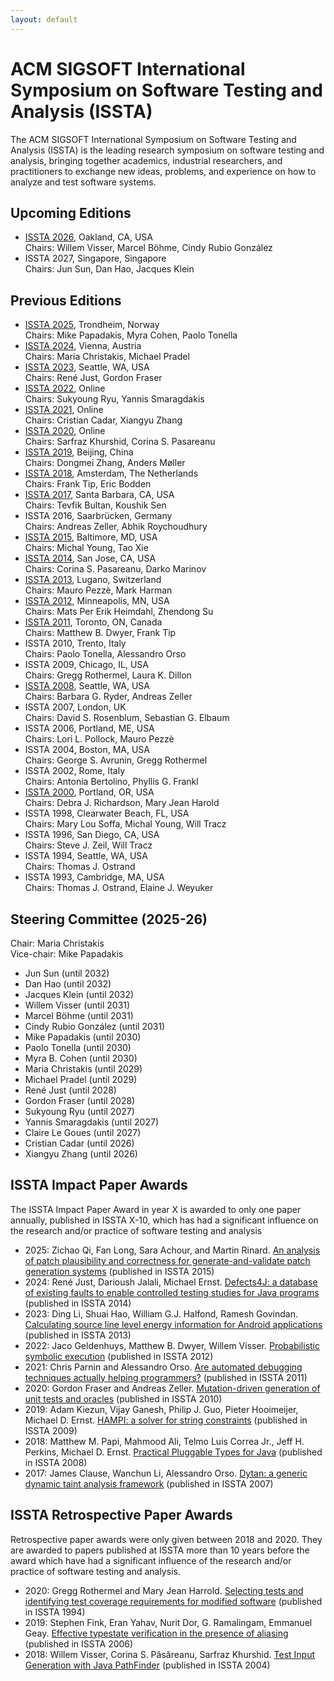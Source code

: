 ```yaml
---
layout: default
---
```


 
# ACM SIGSOFT International Symposium on Software Testing and Analysis (ISSTA)

The ACM SIGSOFT International Symposium on Software Testing and Analysis (ISSTA) is the leading research symposium on software testing and analysis, bringing together academics, industrial researchers, and practitioners to exchange new ideas, problems, and experience on how to analyze and test software systems.

## <a name="upcoming">Upcoming Editions</a>
* [ISSTA 2026](https://conf.researchr.org/home/issta-2026), Oakland, CA, USA <br/>
    Chairs: Willem Visser, Marcel Böhme, Cindy Rubio González
* ISSTA 2027, Singapore, Singapore <br/>
    Chairs: Jun Sun, Dan Hao, Jacques Klein

## <a name="previous">Previous Editions</a>
* [ISSTA 2025](https://conf.researchr.org/home/issta-2025), Trondheim, Norway <br/>
    Chairs: Mike Papadakis, Myra Cohen, Paolo Tonella
* [ISSTA 2024](https://conf.researchr.org/home/issta-2024), Vienna, Austria <br/>
    Chairs: Maria Christakis, Michael Pradel
* [ISSTA 2023](https://conf.researchr.org/home/issta-2023), Seattle, WA, USA <br/>
	Chairs: René Just, Gordon Fraser
* [ISSTA 2022](https://conf.researchr.org/home/issta-2022), Online <br/>
	Chairs: Sukyoung Ryu, Yannis Smaragdakis
* [ISSTA 2021](https://conf.researchr.org/home/issta-2021), Online <br/>
    Chairs: Cristian Cadar, Xiangyu Zhang
* [ISSTA 2020](https://conf.researchr.org/home/issta-2020), Online <br/>
	Chairs: Sarfraz Khurshid, Corina S. Pasareanu
* [ISSTA 2019](https://conf.researchr.org/home/issta-2019), Beijing, China <br/>
	Chairs: Dongmei Zhang, Anders Møller
* [ISSTA 2018](https://conf.researchr.org/home/issta-2018), Amsterdam, The Netherlands <br/>
	Chairs: Frank Tip, Eric Bodden
* [ISSTA 2017](https://conf.researchr.org/home/issta-2017), Santa Barbara, CA, USA <br/>
	Chairs: Tevfik Bultan, Koushik Sen
* ISSTA 2016, Saarbrücken, Germany <br/>
	Chairs: Andreas Zeller, Abhik Roychoudhury
* [ISSTA 2015](https://issta2015.cs.uoregon.edu/), Baltimore, MD, USA <br/>
	Chairs: Michal Young, Tao Xie
* [ISSTA 2014](https://mir.cs.illinois.edu/issta2014/index.html), San Jose, CA, USA <br/>
	Chairs: Corina S. Pasareanu, Darko Marinov
* [ISSTA 2013](https://issta2013.inf.usi.ch/), Lugano, Switzerland <br/>
	Chairs: Mauro Pezzè, Mark Harman
* [ISSTA 2012](http://crisys.cs.umn.edu/issta2012/), Minneapolis, MN, USA <br/>
	Chairs: Mats Per Erik Heimdahl, Zhendong Su
* [ISSTA 2011](http://issta11.unl.edu/), Toronto, ON, Canada <br/>
	Chairs: Matthew B. Dwyer, Frank Tip
* ISSTA 2010, Trento, Italy <br/>
	Chairs: Paolo Tonella, Alessandro Orso
* ISSTA 2009, Chicago, IL, USA <br/>
	Chairs: Gregg Rothermel, Laura K. Dillon
* [ISSTA 2008](https://research.cs.vt.edu/issta08/), Seattle, WA, USA <br/>
	Chairs: Barbara G. Ryder, Andreas Zeller
* ISSTA 2007, London, UK <br/>
	Chairs: David S. Rosenblum, Sebastian G. Elbaum
* ISSTA 2006, Portland, ME, USA <br/>
	Chairs: Lori L. Pollock, Mauro Pezzè
* ISSTA 2004, Boston, MA, USA <br/>
	Chairs: George S. Avrunin, Gregg Rothermel
* ISSTA 2002, Rome, Italy <br/>
	Chairs: Antonia Bertolino, Phyllis G. Frankl
* [ISSTA 2000](https://faculty.cc.gatech.edu/~harrold/issta00/), Portland, OR, USA <br/>
	Chairs: Debra J. Richardson, Mary Jean Harold
* ISSTA 1998, Clearwater Beach, FL, USA <br/>
	Chairs: Mary Lou Soffa, Michal Young, Will Tracz
* ISSTA 1996, San Diego, CA, USA <br/>
	Chairs: Steve J. Zeil, Will Tracz
* ISSTA 1994, Seattle, WA, USA <br/>
	Chairs: Thomas J. Ostrand
* ISSTA 1993, Cambridge, MA, USA <br/>
	Chairs: Thomas J. Ostrand, Elaine J. Weyuker


## <a name="steering">Steering Committee (2025-26)</a>

Chair: Maria Christakis<br/>
Vice-chair: Mike Papadakis<br/>

* Jun Sun (until 2032)
* Dan Hao (until 2032)
* Jacques Klein (until 2032)
* Willem Visser (until 2031)
* Marcel Böhme (until 2031)
* Cindy Rubio González (until 2031)
* Mike Papadakis (until 2030)
* Paolo Tonella (until 2030)
* Myra B. Cohen (until 2030)
* Maria Christakis (until 2029)
* Michael Pradel (until 2029)
* René Just (until 2028)
* Gordon Fraser (until 2028)
* Sukyoung Ryu (until 2027)
* Yannis Smaragdakis (until 2027)
* Claire Le Goues (until 2027)
* Cristian Cadar (until 2026)
* Xiangyu Zhang (until 2026)

## <a name="impact">ISSTA Impact Paper Awards</a>

The ISSTA Impact Paper Award in year X is awarded to only one paper annually, published in ISSTA X-10, which has had a significant influence on the research and/or practice of software testing and analysis

* 2025: Zichao Qi, Fan Long, Sara Achour, and Martin Rinard. [An analysis of patch plausibility and correctness for generate-and-validate patch generation systems](https://doi.org/10.1145/2771783.2771791) (published in ISSTA 2015)
* 2024: René Just, Darioush Jalali, Michael Ernst. [Defects4J: a database of existing faults to enable controlled testing studies for Java programs](https://dl.acm.org/doi/10.1145/2610384.2628055) (published in ISSTA 2014)
* 2023: Ding Li, Shuai Hao, William G.J. Halfond, Ramesh Govindan. [Calculating source line level energy information for Android applications](https://dl.acm.org/doi/10.1145/2483760.2483780) (published in ISSTA 2013)
* 2022: Jaco Geldenhuys, Matthew B. Dwyer, Willem Visser. [Probabilistic symbolic execution](https://dl.acm.org/doi/10.1145/2338965.2336773) (published in ISSTA 2012)
* 2021: Chris Parnin and Alessandro Orso. [Are automated debugging techniques actually helping programmers?](https://dl.acm.org/doi/10.1145/2001420.2001445) (published in ISSTA 2011)
* 2020: Gordon Fraser and Andreas Zeller. [Mutation-driven generation of unit tests and oracles](https://dl.acm.org/doi/10.1145/1831708.1831728) (published in ISSTA 2010)
* 2019: Adam Kiezun, Vijay Ganesh, Philip J. Guo, Pieter Hooimeijer, Michael D. Ernst. [HAMPI: a solver for string constraints](https://dl.acm.org/doi/10.1145/1572272.1572286) (published in ISSTA 2009)
* 2018: Matthew M. Papi, Mahmood Ali, Telmo Luis Correa Jr., Jeff H. Perkins, Michael D. Ernst. [Practical Pluggable Types for Java](https://dl.acm.org/doi/10.1145/1390630.1390656) (published in ISSTA 2008)
* 2017: James Clause, Wanchun Li, Alessandro Orso. [Dytan: a generic dynamic taint analysis framework](https://dl.acm.org/doi/10.1145/1273463.1273490) (published in ISSTA 2007)


## <a name="retrospective">ISSTA Retrospective Paper Awards</a>

Retrospective paper awards were only given between 2018 and 2020. They are awarded to papers published at ISSTA more than 10 years before the award which have had a significant influence of the research and/or practice of software testing and analysis.

* 2020: Gregg Rothermel and Mary Jean Harrold. [Selecting tests and identifying test coverage requirements for modified software](https://dl.acm.org/doi/10.1145/186258.187171) (published in ISSTA 1994)
* 2019: Stephen Fink, Eran Yahav, Nurit Dor, G. Ramalingam, Emmanuel Geay. [Effective typestate verification in the presence of aliasing](https://dl.acm.org/doi/10.1145/1146238.1146254) (published in ISSTA 2006)
* 2018: Willem Visser, Corina S. Păsăreanu, Sarfraz Khurshid. [Test Input Generation with Java PathFinder](https://dl.acm.org/doi/abs/10.1145/1007512.1007526) (published in ISSTA 2004)
